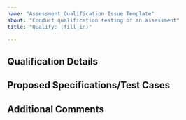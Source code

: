 ```yaml
---
name: "Assessment Qualification Issue Template"
about: "Conduct qualification testing of an assessment"
title: "Qualify: (fill in)"

---
```

<!--- Provide a general summary of the assessment to be -->
<!--- submitted for qualification in the Title above -->

## Qualification Details
<!--- What assessment(s) is/are being submitted for qualification -->
<!--- This should include if this is a new assessment or -->
<!--- an update to an existing assessment. -->

## Proposed Specifications/Test Cases
<!--- Not required, are there specifications or test cases -->
<!--- for this qualification already  -->

## Additional Comments
<!--- Not required, anything else import pertaining to this qualification -->

